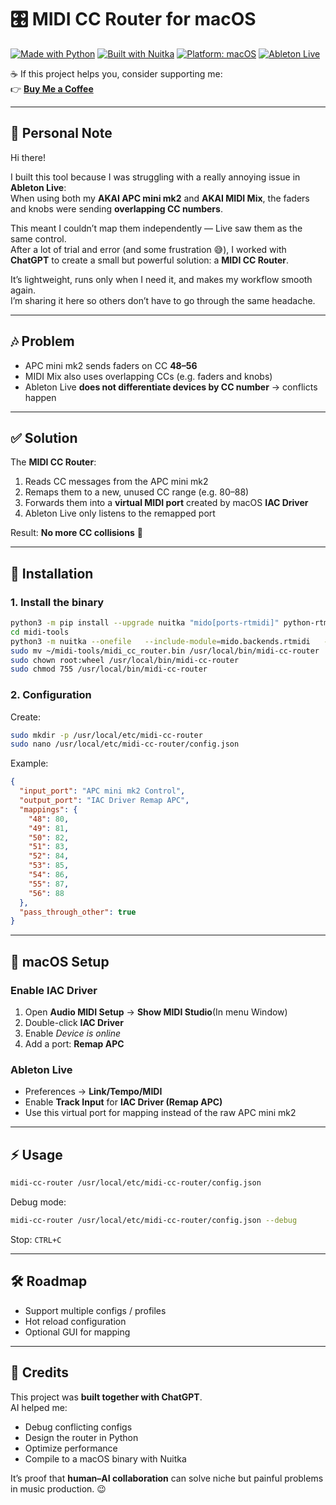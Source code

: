 # 🎛️ MIDI CC Router for macOS  

[![Made with Python](https://img.shields.io/badge/Made%20with-Python-3776AB?logo=python)](https://www.python.org/) [![Built with Nuitka](https://img.shields.io/badge/Built%20with-Nuitka-003545)](https://nuitka.net/) [![Platform: macOS](https://img.shields.io/badge/Platform-macOS-lightgrey?logo=apple)](https://www.apple.com/macos/) [![Ableton Live](https://img.shields.io/badge/Tested%20with-Ableton%20Live-orange?logo=abletonlive)](https://www.ableton.com/)  

☕ If this project helps you, consider supporting me:  
👉 [**Buy Me a Coffee**](https://buymeacoffee.com/ghiemer)  

---

## 👋 Personal Note  

Hi there!  

I built this tool because I was struggling with a really annoying issue in **Ableton Live**:  
When using both my **AKAI APC mini mk2** and **AKAI MIDI Mix**, the faders and knobs were sending **overlapping CC numbers**.  

This meant I couldn’t map them independently — Live saw them as the same control.  
After a lot of trial and error (and some frustration 😅), I worked with **ChatGPT** to create a small but powerful solution: a **MIDI CC Router**.  

It’s lightweight, runs only when I need it, and makes my workflow smooth again.  
I’m sharing it here so others don’t have to go through the same headache.  

---

## 🎶 Problem  

- APC mini mk2 sends faders on CC **48–56**  
- MIDI Mix also uses overlapping CCs (e.g. faders and knobs)  
- Ableton Live **does not differentiate devices by CC number** → conflicts happen  

---

## ✅ Solution  

The **MIDI CC Router**:  

1. Reads CC messages from the APC mini mk2  
2. Remaps them to a new, unused CC range (e.g. 80–88)  
3. Forwards them into a **virtual MIDI port** created by macOS **IAC Driver**  
4. Ableton Live only listens to the remapped port  

Result: **No more CC collisions** 🎉  

---

## 🚀 Installation  

### 1. Install the binary  

```bash
python3 -m pip install --upgrade nuitka "mido[ports-rtmidi]" python-rtmidi
cd midi-tools
python3 -m nuitka --onefile   --include-module=mido.backends.rtmidi   --include-module=rtmidi   midi_cc_router.py
sudo mv ~/midi-tools/midi_cc_router.bin /usr/local/bin/midi-cc-router
sudo chown root:wheel /usr/local/bin/midi-cc-router
sudo chmod 755 /usr/local/bin/midi-cc-router
```

### 2. Configuration  

Create:  

```bash
sudo mkdir -p /usr/local/etc/midi-cc-router
sudo nano /usr/local/etc/midi-cc-router/config.json
```

Example:  

```json
{
  "input_port": "APC mini mk2 Control",
  "output_port": "IAC Driver Remap APC",
  "mappings": {
    "48": 80,
    "49": 81,
    "50": 82,
    "51": 83,
    "52": 84,
    "53": 85,
    "54": 86,
    "55": 87,
    "56": 88
  },
  "pass_through_other": true
}
```

---

## 🎹 macOS Setup  

### Enable IAC Driver  

1. Open **Audio MIDI Setup** → **Show MIDI Studio**(In menu Window)  
2. Double-click **IAC Driver**  
3. Enable *Device is online*  
4. Add a port: **Remap APC**  

### Ableton Live  

- Preferences → **Link/Tempo/MIDI**  
- Enable **Track Input** for **IAC Driver (Remap APC)**  
- Use this virtual port for mapping instead of the raw APC mini mk2  

---

## ⚡ Usage  

```bash
midi-cc-router /usr/local/etc/midi-cc-router/config.json
```

Debug mode:  

```bash
midi-cc-router /usr/local/etc/midi-cc-router/config.json --debug
```

Stop: `CTRL+C`  

---

## 🛠️ Roadmap  

- Support multiple configs / profiles  
- Hot reload configuration  
- Optional GUI for mapping  

---

## 🙌 Credits  

This project was **built together with ChatGPT**.  
AI helped me:  
- Debug conflicting configs  
- Design the router in Python  
- Optimize performance  
- Compile to a macOS binary with Nuitka  

It’s proof that **human–AI collaboration** can solve niche but painful problems in music production. 😉

